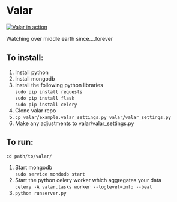 Valar
=====

[![Valar in action](https://github.com/frodopwns/valar/wiki/valar-thumbnail.png)](https://github.com/frodopwns/valar/wiki/valar.png)

Watching over middle earth since....forever

## To install:

1. Install python
2. Install mongodb
3. Install the following python libraries  
    `sudo pip install requests`  
    `sudo pip install flask`  
    `sudo pip install celery`  
4. Clone valar repo
5. `cp valar/example.valar_settings.py valar/valar_settings.py`
6. Make any adjustments to valar/valar_settings.py

## To run:

`cd path/to/valar/`

1. Start mongodb  
`sudo service mondodb start`
2. Start the python celery worker which aggregates your data  
`celery -A valar.tasks worker --loglevel=info --beat`
3. `python runserver.py`

